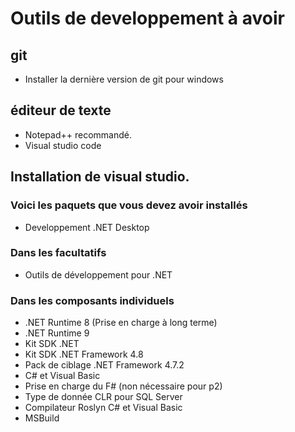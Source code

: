 # Outils de developpement à avoir
## git
- Installer la dernière version de git pour windows
 
## éditeur de texte
- Notepad++ recommandé.  
- Visual studio code  

## Installation de visual studio.

### Voici les paquets que vous devez avoir installés  

- Developpement .NET Desktop  

### Dans les facultatifs   
- Outils de développement pour .NET

### Dans les composants individuels   
- .NET Runtime 8 (Prise en charge à long terme)  
- .NET Runtime 9  
- Kit SDK .NET  
- Kit SDK .NET Framework 4.8  
- Pack de ciblage .NET Framework 4.7.2  
- C# et Visual Basic  
- Prise en charge du F# (non nécessaire pour p2)  
- Type de donnée CLR pour SQL Server  
- Compilateur Roslyn C# et Visual Basic  
- MSBuild  